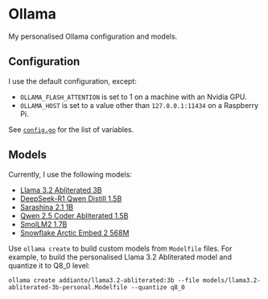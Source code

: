 # Ollama

My personalised Ollama configuration and models.

## Configuration

I use the default configuration, except:

- `OLLAMA_FLASH_ATTENTION` is set to 1 on a machine with an Nvidia GPU.
- `OLLAMA_HOST` is set to a value other than `127.0.0.1:11434` on a Raspberry Pi.

See [`config.go`](https://github.com/ollama/ollama/blob/v0.5.7/envconfig/config.go) for the list of variables.

## Models

Currently, I use the following models:

- [Llama 3.2 Abliterated 3B](./models/llama3.2-abliterated-3b-personal.Modelfile)
- [DeepSeek-R1 Qwen Distill 1.5B](./models/deepseek-r1-qwen-distill-1.5b-personal.Modelfile)
- [Sarashina 2.1 1B](https://huggingface.co/sbintuitions/sarashina2.1-1b)
- [Qwen 2.5 Coder Abliterated 1.5B](./models/qwen2.5-coder-abliterated-1.5b-personal.Modelfile)
- [SmolLM2 1.7B](https://huggingface.co/HuggingFaceTB/SmolLM2-1.7B-Instruct)
- [Snowflake Arctic Embed 2 568M](https://huggingface.co/Snowflake/snowflake-arctic-embed-l-v2.0)

Use `ollama create` to build custom models from `Modelfile` files.
For example, to build the personalised Llama 3.2 Abliterated model and quantize it to Q8_0 level:

```shell
ollama create addianto/llama3.2-abliterated:3b --file models/llama3.2-abliterated-3b-personal.Modelfile --quantize q8_0
```

